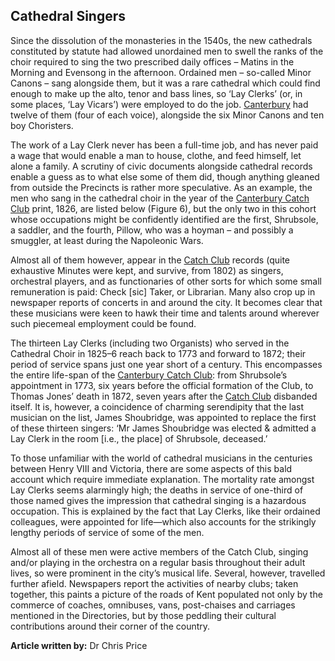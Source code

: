 ## Cathedral Singers

Since the dissolution of the monasteries in the 1540s, the new cathedrals constituted by statute had allowed unordained men to swell the ranks of the choir required to sing the two prescribed daily offices – Matins in the Morning and Evensong in the afternoon. Ordained men – so-called Minor Canons – sang alongside them, but it was a rare cathedral which could find enough to make up the alto, tenor and bass lines, so ‘Lay Clerks’ (or, in some places, ‘Lay Vicars’) were employed to do the job. [Canterbury](/19c/19c-Canterbury) had twelve of them (four of each voice), alongside the six Minor Canons and ten boy Choristers.

The work of a Lay Clerk never has been a full-time job, and has never paid a wage that would enable a man to house, clothe, and feed himself, let alone a family. A scrutiny of civic documents alongside cathedral records enable a guess as to what else some of them did, though anything gleaned from outside the Precincts is rather more speculative. As an example, the men who sang in the cathedral choir in the year of the [Canterbury Catch Club](https://www.youtube.com/watch?reload=9&v=dbKAb18w72c&t=11s) print, 1826, are listed below (Figure 6), but the only two in this cohort whose occupations might be confidently identified are the first, Shrubsole, a saddler, and the fourth, Pillow, who was a hoyman – and possibly a smuggler, at least during the Napoleonic Wars.

Almost all of them however, appear in the [Catch Club](https://www.youtube.com/watch?reload=9&v=dbKAb18w72c&t=11s) records (quite exhaustive Minutes were kept, and survive, from 1802) as singers, orchestral players, and as functionaries of other sorts for which some small remuneration is paid: Check [sic] Taker, or Librarian. Many also crop up in newspaper reports of concerts in and around the city. It becomes clear that these musicians were keen to hawk their time and talents around wherever such piecemeal employment could be found. 

The thirteen Lay Clerks (including two Organists) who served in the Cathedral Choir in 1825–6 reach back to 1773 and forward to 1872; their period of service spans just one year short of a century. This encompasses the entire life-span of the [Canterbury Catch Club](https://www.youtube.com/watch?reload=9&v=dbKAb18w72c&t=11s): from Shrubsole’s appointment in 1773, six years before the official formation of the Club, to Thomas Jones’ death in 1872, seven years after the [Catch Club](https://www.youtube.com/watch?reload=9&v=dbKAb18w72c&t=11s) disbanded itself. It is, however, a coincidence of charming serendipity that the last musician on the list, James Shoubridge, was appointed to replace the first of these thirteen singers: ‘Mr James Shoubridge was elected & admitted a Lay Clerk in the room [i.e., the place] of Shrubsole, deceased.’  

To those unfamiliar with the world of cathedral musicians in the centuries between Henry VIII and Victoria, there are some aspects of this bald account which require immediate explanation. The mortality rate amongst Lay Clerks seems alarmingly high; the deaths in service of one-third of those named gives the impression that cathedral singing is a hazardous occupation. This is explained by the fact that Lay Clerks, like their ordained colleagues, were appointed for life—which also accounts for the strikingly lengthy periods of service of some of the men. 

Almost all of these men were active members of the Catch Club, singing and/or playing in the orchestra on a regular basis throughout their adult lives, so were prominent in the city’s musical life. Several, however, travelled further afield. Newspapers report the activities of nearby clubs; taken together, this paints a picture of the roads of Kent populated not only by the commerce of coaches, omnibuses, vans, post-chaises and carriages mentioned in the Directories, but by those peddling their cultural contributions around their corner of the country. 

**Article written by:** Dr Chris Price


